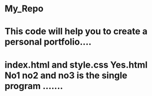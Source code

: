 # My_Repo
# This code will help you to create a personal portfolio....
# index.html and style.css Yes.html No1 no2 and no3 is the single program .......
